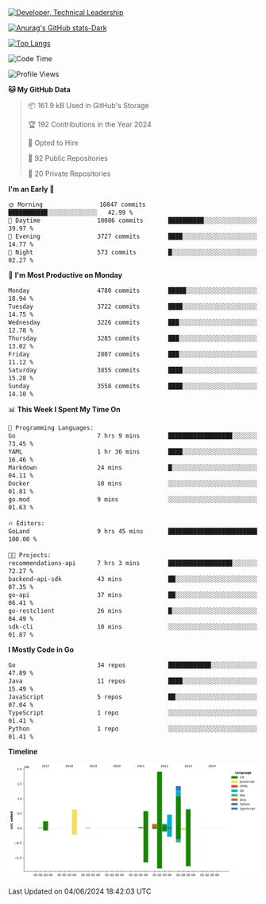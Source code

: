 <div>
  <a href="https://www.linkedin.com/in/arielpineiro/" target="_blank" rel="nofollow noopener noreferrer">
    <img src="https://img.shields.io/badge/-LinkedIn-%230077B5?style=for-the-badge&logo=linkedin&logoColor=white" alt="Developer, Technical Leadership" title="Ariel Piñeiro">
  </a>
</div>

[![Anurag's GitHub stats-Dark](https://github-readme-stats.vercel.app/api?username=arielsrv&show_icons=true&theme=dark#gh-dark-mode-only)](https://github.com/anuraghazra/github-readme-stats#gh-dark-mode-only)

[![Top Langs](https://github-readme-stats.vercel.app/api/top-langs/?username=arielsrv&layout=compact&langs_count=10&theme=dark#gh-dark-mode-only)](https://github.com/anuraghazra/github-readme-stats&theme=dark#gh-dark-mode-only)

<!--START_SECTION:waka-->
![Code Time](http://img.shields.io/badge/Code%20Time-920%20hrs%2024%20mins-blue)

![Profile Views](http://img.shields.io/badge/Profile%20Views-1-blue)

**🐱 My GitHub Data** 

> 📦 161.9 kB Used in GitHub's Storage 
 > 
> 🏆 192 Contributions in the Year 2024
 > 
> 💼 Opted to Hire
 > 
> 📜 92 Public Repositories 
 > 
> 🔑 20 Private Repositories 
 > 
**I'm an Early 🐤** 

```text
🌞 Morning                10847 commits       ███████████░░░░░░░░░░░░░░   42.99 % 
🌆 Daytime                10086 commits       ██████████░░░░░░░░░░░░░░░   39.97 % 
🌃 Evening                3727 commits        ████░░░░░░░░░░░░░░░░░░░░░   14.77 % 
🌙 Night                  573 commits         █░░░░░░░░░░░░░░░░░░░░░░░░   02.27 % 
```
📅 **I'm Most Productive on Monday** 

```text
Monday                   4780 commits        █████░░░░░░░░░░░░░░░░░░░░   18.94 % 
Tuesday                  3722 commits        ████░░░░░░░░░░░░░░░░░░░░░   14.75 % 
Wednesday                3226 commits        ███░░░░░░░░░░░░░░░░░░░░░░   12.78 % 
Thursday                 3285 commits        ███░░░░░░░░░░░░░░░░░░░░░░   13.02 % 
Friday                   2807 commits        ███░░░░░░░░░░░░░░░░░░░░░░   11.12 % 
Saturday                 3855 commits        ████░░░░░░░░░░░░░░░░░░░░░   15.28 % 
Sunday                   3558 commits        ████░░░░░░░░░░░░░░░░░░░░░   14.10 % 
```


📊 **This Week I Spent My Time On** 

```text
💬 Programming Languages: 
Go                       7 hrs 9 mins        ██████████████████░░░░░░░   73.45 % 
YAML                     1 hr 36 mins        ████░░░░░░░░░░░░░░░░░░░░░   16.46 % 
Markdown                 24 mins             █░░░░░░░░░░░░░░░░░░░░░░░░   04.11 % 
Docker                   10 mins             ░░░░░░░░░░░░░░░░░░░░░░░░░   01.81 % 
go.mod                   9 mins              ░░░░░░░░░░░░░░░░░░░░░░░░░   01.63 % 

🔥 Editors: 
GoLand                   9 hrs 45 mins       █████████████████████████   100.00 % 

🐱‍💻 Projects: 
recommendations-api      7 hrs 3 mins        ██████████████████░░░░░░░   72.27 % 
backend-api-sdk          43 mins             ██░░░░░░░░░░░░░░░░░░░░░░░   07.35 % 
go-api                   37 mins             ██░░░░░░░░░░░░░░░░░░░░░░░   06.41 % 
go-restclient            26 mins             █░░░░░░░░░░░░░░░░░░░░░░░░   04.49 % 
sdk-cli                  10 mins             ░░░░░░░░░░░░░░░░░░░░░░░░░   01.87 % 
```

**I Mostly Code in Go** 

```text
Go                       34 repos            ████████████░░░░░░░░░░░░░   47.89 % 
Java                     11 repos            ████░░░░░░░░░░░░░░░░░░░░░   15.49 % 
JavaScript               5 repos             ██░░░░░░░░░░░░░░░░░░░░░░░   07.04 % 
TypeScript               1 repo              ░░░░░░░░░░░░░░░░░░░░░░░░░   01.41 % 
Python                   1 repo              ░░░░░░░░░░░░░░░░░░░░░░░░░   01.41 % 
```



**Timeline**

![Lines of Code chart](https://raw.githubusercontent.com/arielsrv/arielsrv/main/assets/bar_graph.png)


 Last Updated on 04/06/2024 18:42:03 UTC
<!--END_SECTION:waka-->
